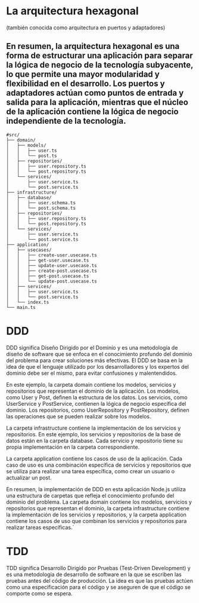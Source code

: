 # La arquitectura hexagonal
(también conocida como arquitectura en puertos y adaptadores)

En resumen, la arquitectura hexagonal es una forma de estructurar una aplicación para separar la lógica de negocio de la tecnología subyacente, lo que permite una mayor modularidad y flexibilidad en el desarrollo. Los puertos y adaptadores actúan como puntos de entrada y salida para la aplicación, mientras que el núcleo de la aplicación contiene la lógica de negocio independiente de la tecnología.
---------------
````
#src/
├── domain/
│   ├── models/
│   │   ├── user.ts
│   │   └── post.ts
│   ├── repositories/
│   │   ├── user.repository.ts
│   │   └── post.repository.ts
│   └── services/
│       ├── user.service.ts
│       └── post.service.ts
├── infrastructure/
│   ├── database/
│   │   ├── user.schema.ts
│   │   └── post.schema.ts
│   ├── repositories/
│   │   ├── user.repository.ts
│   │   └── post.repository.ts
│   └── services/
│       ├── user.service.ts
│       └── post.service.ts
├── application/
│   ├── usecases/
│   │   ├── create-user.usecase.ts
│   │   ├── get-user.usecase.ts
│   │   ├── update-user.usecase.ts
│   │   ├── create-post.usecase.ts
│   │   ├── get-post.usecase.ts
│   │   └── update-post.usecase.ts
│   ├── services/
│   │   ├── user.service.ts
│   │   └── post.service.ts
│   └── index.ts
└── main.ts
````
# DDD
DDD significa Diseño Dirigido por el Dominio y es una metodología de diseño de software que se enfoca en el conocimiento profundo del dominio del problema para crear soluciones más efectivas. El DDD se basa en la idea de que el lenguaje utilizado por los desarrolladores y los expertos del dominio debe ser el mismo, para evitar confusiones y malentendidos.

En este ejemplo, la carpeta domain contiene los modelos, servicios y repositorios que representan el dominio de la aplicación. Los modelos, como User y Post, definen la estructura de los datos. Los servicios, como UserService y PostService, contienen la lógica de negocio específica del dominio. Los repositorios, como UserRepository y PostRepository, definen las operaciones que se pueden realizar sobre los modelos.

La carpeta infrastructure contiene la implementación de los servicios y repositorios. En este ejemplo, los servicios y repositorios de la base de datos están en la carpeta database. Cada servicio y repositorio tiene su propia implementación en la carpeta correspondiente.

La carpeta application contiene los casos de uso de la aplicación. Cada caso de uso es una combinación específica de servicios y repositorios que se utiliza para realizar una tarea específica, como crear un usuario o actualizar un post.

En resumen, la implementación de DDD en esta aplicación Node.js utiliza una estructura de carpetas que refleja el conocimiento profundo del dominio del problema. La carpeta domain contiene los modelos, servicios y repositorios que representan el dominio, la carpeta infrastructure contiene la implementación de los servicios y repositorios, y la carpeta application contiene los casos de uso que combinan los servicios y repositorios para realizar tareas específicas.`

# TDD
TDD significa Desarrollo Dirigido por Pruebas (Test-Driven Development) y es una metodología de desarrollo de software en la que se escriben las pruebas antes del código de producción. La idea es que las pruebas actúen como una especificación para el código y se aseguren de que el código se comporte como se espera.